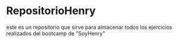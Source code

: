 # RepositorioHenry
este es un repositorio que sirve para almacenar todos los ejercicios realizados del bootcamp de "SoyHenry"
